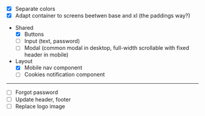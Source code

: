 - [x] Separate colors
- [x] Adapt container to screens beetwen base and xl (the paddings way?)

- Shared
  - [x] Buttons
  - [ ] Input (text, password)
  - [ ] Modal (common modal in desktop, full-width scrollable with fixed header in mobile)
- Layout
  - [x] Mobile nav component
  - [ ] Cookies notification component

---

- [ ] Forgot password
- [ ] Update header, footer
- [ ] Replace logo image
